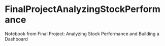 # FinalProjectAnalyzingStockPerformance

Notebook from Final Project: Analyzing Stock Performance and Building a Dashboard
